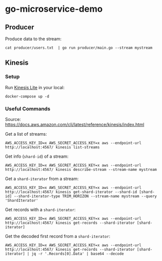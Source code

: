 # go-microservice-demo


## Producer

Produce data to the stream:

```
cat producer/users.txt  | go run producer/main.go --stream mystream
```

## Kinesis

### Setup

Run [Kinesis Lite](https://github.com/mhart/kinesalite) in your local:

```
docker-compose up -d
```

### Useful Commands

Source: https://docs.aws.amazon.com/cli/latest/reference/kinesis/index.html

Get a list of streams:

```
AWS_ACCESS_KEY_ID=x AWS_SECRET_ACCESS_KEY=x aws --endpoint-url http://localhost:4567/ kinesis list-streams
```

Get info (`shard-id`) of a stream:


```
AWS_ACCESS_KEY_ID=x AWS_SECRET_ACCESS_KEY=x aws --endpoint-url http://localhost:4567/ kinesis describe-stream --stream-name mystream
```

Get a `shard-iterator` from a stream:

```
AWS_ACCESS_KEY_ID=x AWS_SECRET_ACCESS_KEY=x aws --endpoint-url http://localhost:4567/ kinesis get-shard-iterator --shard-id [shard-id] --shard-iterator-type TRIM_HORIZON --stream-name mystream --query 'ShardIterator'
```

Get records with a `shard-iterator`:

```
AWS_ACCESS_KEY_ID=x AWS_SECRET_ACCESS_KEY=x aws --endpoint-url http://localhost:4567/ kinesis get-records --shard-iterator [shard-iterator]
```

Get the decoded first record from a `shard-iterator`:

```
AWS_ACCESS_KEY_ID=x AWS_SECRET_ACCESS_KEY=x aws --endpoint-url http://localhost:4567/ kinesis get-records --shard-iterator [shard-iterator] | jq -r '.Records[0].Data' | base64 --decode
```
